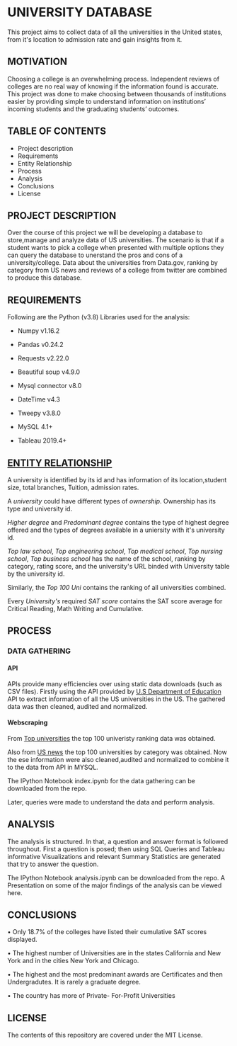 # UNIVERSITY DATABASE

This project aims to collect data of all the universities in the United states, from it's location to admission rate and gain insights from it.

## MOTIVATION

Choosing a college is an overwhelming process. Independent reviews of colleges are no real way of knowing if the information found is accurate. This project was done to make choosing between thousands of institutions easier by providing simple to understand information on institutions’ incoming students and the graduating students’ outcomes.

## TABLE OF CONTENTS

* Project description
* Requirements
* Entity Relationship
* Process
* Analysis
* Conclusions
* License

## PROJECT DESCRIPTION

Over the course of this project we will be developing a database to store,manage and analyze data of US universities. The scenario is that if a student wants to pick a college when presented with multiple options they can query the database to unerstand the pros and cons of a university/college. Data about the universities from Data.gov, ranking by category from US news and reviews of a college from twitter are combined to produce this database. 

## REQUIREMENTS

Following are the Python (v3.8) Libraries used for the analysis:

* Numpy v1.16.2

* Pandas v0.24.2

* Requests v2.22.0
* Beautiful soup v4.9.0

* Mysql connector v8.0

* DateTime v4.3

* Tweepy v3.8.0
* MySQL 4.1+
* Tableau 2019.4+


## [ENTITY RELATIONSHIP](https://github.com/Vasuki-Manoharan/University-Database/blob/add-license-1/ER%20-%20Diagram.png)

A university is identified by its id and has information of its location,student size, total branches, Tuition, admission rates.

A *university* could have different types of *ownership*. Ownership has its type and university id.

*Higher degree* and *Predominant degree* contains the type of highest degree offered and the types of degrees available in a uniersity with it's university id.

*Top law school*, *Top engineering school*, *Top medical school*, *Top nursing school*, *Top business school* has the name of the school, ranking by category, rating score, and the university's  URL binded with University table by the university id.

Similarly, the *Top 100 Uni* contains the ranking of all universities combined.

Every *University's* required *SAT score* contains the SAT score average for Critical Reading, Math Writing and Cumulative.


## PROCESS

### DATA GATHERING


#### API 

APIs provide many efficiencies over using static data downloads (such as CSV files).
Firstly using the API provided by [U.S Department of Education](https://collegescorecard.ed.gov/) API to extract information of all the US universities in the US. The gathered data was then cleaned, audited and normalized. 

#### Webscraping

From [Top universities](https://www.topuniversities.com/where-to-study/north-america/united-states/ranked-top-100-us-universities) the top 100 univeristy ranking data was obtained. 

Also from [US news](https://www.usnews.com/) the top 100 universities by category was obtained. Now the ese information were also cleaned,audited and normalized to combine it to the data from API in MYSQL. 

The IPython Notebook index.ipynb for the data gathering can be downloaded from the repo.

Later, queries were made to understand the data and perform analysis.


## ANALYSIS
The analysis is structured. In that, a question and answer format is followed throughout.
First a question is posed; then using SQL Queries and Tableau informative Visualizations and relevant Summary Statistics are generated that try to answer the question. 

The IPython Notebook analysis.ipynb can be downloaded from the repo.
A Presentation on some of the major findings of the analysis can be viewed here.

## CONCLUSIONS

•	Only 18.7% of the colleges have listed their cumulative SAT scores displayed.

•	The highest number of Universities are in the states California and New York and in the cities New York and Chicago.

•	The highest and the most predominant awards are Certificates and then Undergradutes. It is rarely a graduate degree.

•	The country has more of Private- For-Profit Universities


## LICENSE

The contents of this repository are covered under the MIT License.
